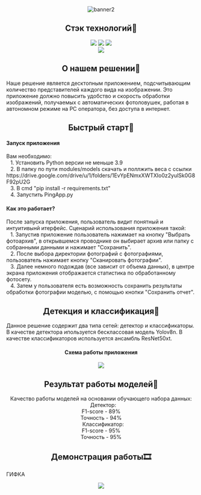 <div align="center">
  <img src="https://i.ibb.co/N9Sk9WX/baner2.png" alt="banner2" border="0" /></a>
</div>

## <div align="center">Стэк технологий📑</div>
<div align="center">
  <a href="https://www.python.org/doc/"><img src="https://img.shields.io/badge/python-3670A0?style=for-the-badge&logo=python&logoColor=ffdd54"></a>
  <a href="https://pytorch.org/docs/stable/index.html"><img src="https://img.shields.io/badge/PyTorch-%23EE4C2C.svg?style=for-the-badge&logo=PyTorch&logoColor=white"></a>
  <a href="https://opencv.github.io/cvat/docs/"><img src="https://img.shields.io/badge/opencv-%23white.svg?style=for-the-badge&logo=opencv&logoColor=white"></a>
  <br>
  <a href="https://github.com/ultralytics/ultralytics?tab=readme-ov-file"><img src="https://img.shields.io/badge/Ultralytics-YOLOv8-purple.svg"></a>
</div>

## <div align="center">О нашем решении📝</div>
<p>
Наше решение является десктопным приложением, подсчитывающим количество представителей каждого вида на изображении.
Это приложение должно повысить удобство и скорость обработки изображений, получаемых с автоматических фотоловушек, работая в автономном режиме на PC оператора, без доступа в интернет. 
</p>

## <div align="center">Быстрый старт🎢</div>

####  Запуск приложения

<p>
  Вам необходимо:<br>
  &ensp; 1. Установить Python версии не меньше 3.9<br>
  &ensp; 2. В папку по пути modules/models скачать и поллжить веса с ссылки https://drive.google.com/drive/u/1/folders/1EvYpENmxXWTXIo0z2yulSk0G8F92pU2G<br>
  &ensp; 3. В cmd "pip install -r requirements.txt"<br>
  &ensp; 4. Запустить PingApp.py<br>
</p>

#### Как это работает?
<p>
  После запуска приложения, пользователь видит понятный и интуитивынй итерфейс. Сценарий использования приложения такой:<br>
  &ensp; 1. Запустив приложение пользователь нажимает на кнопку "Выбрать фотоархив", в открывшемся проводнике он выбирает архив или папку с собранными данными и нажимает "Сохранить".<br>
  &ensp; 2. После выбора директории фотографий с фотографиями, пользователь нажимает кнопку "Сканировать фотографии".<br>
  &ensp; 3. Далее немного подождав (все зависит от объема данных), в центре экрана приложения отображается статистика по обработанному фотосету.<br>
  &ensp; 4. Затем у пользователя есть возможность сохранить результаты обработки фотографии моделью, с помощью кнопки "Сохранить отчет".
</p> 
 
</details>

## <div align="center">Детекция и классификация📸</div>
<p>
  Данное решение содержит два типа сетей: детектор и классификаторы.
  В качестве детектора ипользуется бесклассовая модель Yolov8n.
  В качестве классификаторов используется ансамбль ResNet50xt.
</p>
<div align="center">

  #### Схема работы приложения
  <p>
    <img src="rme_res/sch.png" border="0" /></a>
  </p>
  <!--<img src="" width="500" height="500"/>-->
</div>

## <div align="center">Результат работы моделей🔮</div>

<div align="center">
<p>
  Качество работы моделей на основании обучающего набора данных:<br>
  &ensp; Детектор: <br>
  F1-score - 89%<br>
  Точность - 94%<br>
  &ensp; Классификатор: <br>
  F1-score - 95%<br>
  Точность - 95%<br>
</p>
</div>

## <div align="center">Демонстрация работы🎞</div>
<p>
  ГИФКА
</p>

<div align="center">
  <img src="rme_res/demoApp.gif" border="0" /></a>
</div>
